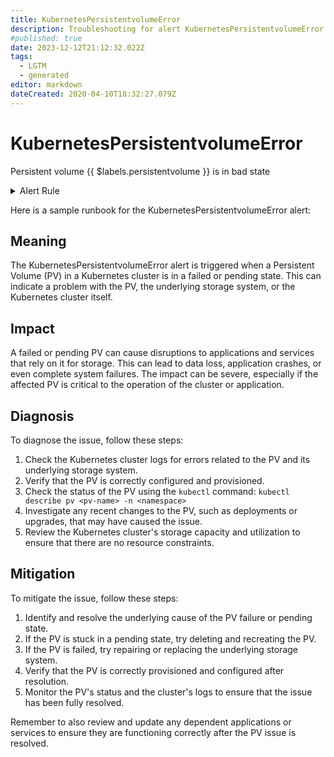 ```yaml
---
title: KubernetesPersistentvolumeError
description: Troubleshooting for alert KubernetesPersistentvolumeError
#published: true
date: 2023-12-12T21:12:32.022Z
tags: 
  - LGTM
  - generated
editor: markdown
dateCreated: 2020-04-10T18:32:27.079Z
---
```


# KubernetesPersistentvolumeError

Persistent volume {{ $labels.persistentvolume }} is in bad state

<details>
  <summary>Alert Rule</summary>

{{% rule "kubernetes/kubestate-exporter.yml" "KubernetesPersistentvolumeError" %}}

{{% comment %}}

```yaml
alert: KubernetesPersistentvolumeError
expr: kube_persistentvolume_status_phase{phase=~"Failed|Pending", job="kube-state-metrics"} > 0
for: 0m
labels:
    severity: critical
annotations:
    summary: Kubernetes PersistentVolumeClaim pending ({{ $labels.namespace }}/{{ $labels.persistentvolumeclaim }})
    description: |-
        Persistent volume {{ $labels.persistentvolume }} is in bad state
          VALUE = {{ $value }}
          LABELS = {{ $labels }}
    runbook: https://github.com/srerun/prometheus-alerts/blob/main/content/runbooks/kubestate-exporter/KubernetesPersistentvolumeError.md

```

{{% /comment %}}

</details>


Here is a sample runbook for the KubernetesPersistentvolumeError alert:

## Meaning

The KubernetesPersistentvolumeError alert is triggered when a Persistent Volume (PV) in a Kubernetes cluster is in a failed or pending state. This can indicate a problem with the PV, the underlying storage system, or the Kubernetes cluster itself.

## Impact

A failed or pending PV can cause disruptions to applications and services that rely on it for storage. This can lead to data loss, application crashes, or even complete system failures. The impact can be severe, especially if the affected PV is critical to the operation of the cluster or application.

## Diagnosis

To diagnose the issue, follow these steps:

1. Check the Kubernetes cluster logs for errors related to the PV and its underlying storage system.
2. Verify that the PV is correctly configured and provisioned.
3. Check the status of the PV using the `kubectl` command: `kubectl describe pv <pv-name> -n <namespace>`
4. Investigate any recent changes to the PV, such as deployments or upgrades, that may have caused the issue.
5. Review the Kubernetes cluster's storage capacity and utilization to ensure that there are no resource constraints.

## Mitigation

To mitigate the issue, follow these steps:

1. Identify and resolve the underlying cause of the PV failure or pending state.
2. If the PV is stuck in a pending state, try deleting and recreating the PV.
3. If the PV is failed, try repairing or replacing the underlying storage system.
4. Verify that the PV is correctly provisioned and configured after resolution.
5. Monitor the PV's status and the cluster's logs to ensure that the issue has been fully resolved.

Remember to also review and update any dependent applications or services to ensure they are functioning correctly after the PV issue is resolved.